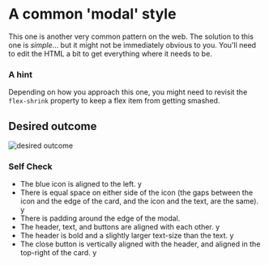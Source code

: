# A common 'modal' style
This one is another very common pattern on the web. The solution to this one is _simple_... but it might not be immediately obvious to you. You'll need to edit the HTML a bit to get everything where it needs to be.

### A hint
Depending on how you approach this one, you might need to revisit the `flex-shrink` property to keep a flex item from getting smashed.

## Desired outcome

![desired outcome](./desired-outcome.png)

### Self Check

- The blue icon is aligned to the left. y
- There is equal space on either side of the icon (the gaps between the icon and the edge of the card, and the icon and the text, are the same). y
- There is padding around the edge of the modal. 
- The header, text, and buttons are aligned with each other. y
- The header is bold and a slightly larger text-size than the text. y
- The close button is vertically aligned with the header, and aligned in the top-right of the card. y
